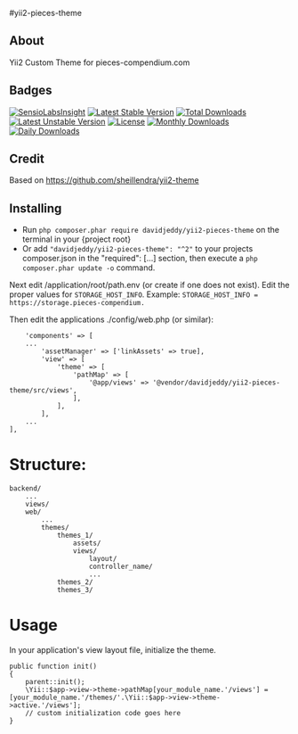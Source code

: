 #yii2-pieces-theme

## About
Yii2 Custom Theme for pieces-compendium.com

## Badges
[![SensioLabsInsight](https://insight.sensiolabs.com/projects/e45f66cb-8718-4dee-9597-d40b745aeb29/mini.png)](https://insight.sensiolabs.com/projects/e45f66cb-8718-4dee-9597-d40b745aeb29)
[![Latest Stable Version](https://poser.pugx.org/davidjeddy/yii2-pieces-them/v/stable)](https://packagist.org/packages/davidjeddy/yii2-pieces-them)
[![Total Downloads](https://poser.pugx.org/davidjeddy/yii2-pieces-them/downloads)](https://packagist.org/packages/davidjeddy/yii2-pieces-them)
[![Latest Unstable Version](https://poser.pugx.org/davidjeddy/yii2-pieces-them/v/unstable)](https://packagist.org/packages/davidjeddy/yii2-pieces-them)
[![License](https://poser.pugx.org/davidjeddy/yii2-pieces-them/license)](https://packagist.org/packages/davidjeddy/yii2-pieces-them)
[![Monthly Downloads](https://poser.pugx.org/davidjeddy/yii2-pieces-them/d/monthly)](https://packagist.org/packages/davidjeddy/yii2-pieces-them)
[![Daily Downloads](https://poser.pugx.org/davidjeddy/yii2-pieces-them/d/daily)](https://packagist.org/packages/davidjeddy/yii2-pieces-them)


## Credit
Based on https://github.com/sheillendra/yii2-theme

## Installing

- Run `php composer.phar require davidjeddy/yii2-pieces-theme` on the terminal in your {project root}
- Or add `"davidjeddy/yii2-pieces-theme": "^2"` to your projects composer.json in the "required": [...] section,
 then execute a  `php composer.phar update -o` command.

Next edit /application/root/path.env (or create if one does not exist). Edit the proper values for `STORAGE_HOST_INFO`.
Example: `STORAGE_HOST_INFO = https://storage.pieces-compendium.`

Then edit the applications ./config/web.php (or similar):
```
    'components' => [
    ...
        'assetManager' => ['linkAssets' => true],
        'view' => [
            'theme' => [
                'pathMap' => [
                    '@app/views' => '@vendor/davidjeddy/yii2-pieces-theme/src/views',
                ],
            ],
        ],
    ...
],
```

# Structure:
```
backend/
    ...
    views/
    web/
        ...
        themes/
            themes_1/
                assets/
                views/
                    layout/
                    controller_name/
                    ...
            themes_2/
            themes_3/
```

# Usage
In your application's view layout file, initialize the theme.

```
public function init()
{
    parent::init();
    \Yii::$app->view->theme->pathMap[your_module_name.'/views'] = [your_module_name.'/themes/'.\Yii::$app->view->theme->active.'/views'];
    // custom initialization code goes here
}
```